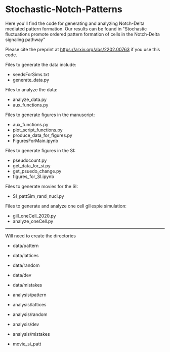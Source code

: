 # Stochastic-Notch-Patterns
Here you'll find the code for generating and analyzing Notch-Delta mediated pattern formation. Our results can be found in "Stochastic fluctuations promote ordered pattern formation of cells in the Notch-Delta signaling pathway"

Please cite the preprint at https://arxiv.org/abs/2202.00763 if you use this code. 


Files to generate the data include:

+ seedsForSims.txt
+ generate_data.py


Files to analyze the data:

+ analyze_data.py
+ aux_functions.py


Files to generate figures in the manuscript:

+ aux_functions.py
+ plot_script_functions.py
+ produce_data_for_figures.py
+ FiguresForMain.ipynb


Files to generate figures in the SI:

+ pseudocount.py
+ get_data_for_si.py
+ get_psuedo_change.py
+ figures_for_SI.ipynb

Files to generate movies for the SI:

+ SI_pattSim_rand_nucl.py

Files to generate and analyze one cell gillespie simulation:

+ gill_oneCell_2020.py
+ analyze_oneCell.py 

---
Will need to create the directories 

+ data/pattern
+ data/lattices
+ data/random
+ data/dev
+ data/mistakes


+ analysis/pattern
+ analysis/lattices
+ analysis/random
+ analysis/dev
+ analysis/mistakes


+ movie_si_patt
